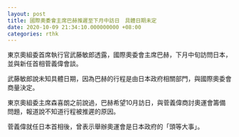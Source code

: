 ```yaml
---
layout: post
title: 國際奧委會主席巴赫推遲至下月中訪日　具體日期未定
date: 2020-10-09 21:34:10.000000000 +08:00
categories: rthk
---
```


東京奧組委首席執行官武藤敏郎透露，國際奧委會主席巴赫，下月中旬訪問日本，並與新任首相菅義偉會談。

武藤敏郎說未知具體日期，因為巴赫的行程是由日本政府相關部門，與國際奧委會商量決定。

東京奧組委主席森喜朗之前說過，巴赫希望10月訪日，與菅義偉商討奧運會籌備問題，報道說不知道行程被推遲的原因。

菅義偉就任日本首相後，曾表示舉辦奧運會是日本政府的「頭等大事」。
